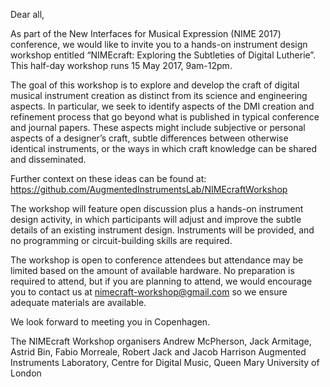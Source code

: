 Dear all,

As part of the New Interfaces for Musical Expression (NIME 2017) conference, we would like to invite you to a hands-on instrument design workshop entitled “NIMEcraft: Exploring the Subtleties of Digital Lutherie”. This half-day workshop runs 15 May 2017, 9am-12pm.

The goal of this workshop is to explore and develop the craft of digital musical instrument creation as distinct from its science and engineering aspects. In particular, we seek to identify aspects of the DMI creation and refinement process that go beyond what is published in typical conference and journal papers. These aspects might include subjective or personal aspects of a designer’s craft, subtle differences between otherwise identical instruments, or the ways in which craft knowledge can be shared and disseminated.

Further context on these ideas can be found at:
https://github.com/AugmentedInstrumentsLab/NIMEcraftWorkshop

The workshop will feature open discussion plus a hands-on instrument design activity, in which participants will adjust and improve the subtle details of an existing instrument design. Instruments will be provided, and no programming or circuit-building skills are required.

The workshop is open to conference attendees but attendance may be limited based on the amount of available hardware. No preparation is required to attend, but if you are planning to attend, we would encourage you to contact us at nimecraft-workshop@gmail.com so we ensure adequate materials are available.

We look forward to meeting you in Copenhagen.

The NIMEcraft Workshop organisers
Andrew McPherson, Jack Armitage, Astrid Bin, Fabio Morreale, Robert Jack and  Jacob Harrison
Augmented Instruments Laboratory, Centre for Digital Music, Queen Mary University of London